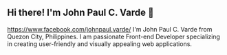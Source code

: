 ## Hi there! I'm John Paul C. Varde 👋
https://www.facebook.com/johnpaul.varde/
I'm John Paul C. Varde from Quezon City, Philippines. I am passionate Front-end Developer specializing in creating user-friendly and visually appealing web applications. 


<!--
**vardsz13/vardsz13** is a ✨ _special_ ✨ repository because its `README.md` (this file) appears on your GitHub profile.

Hi there! I'm Paul, a passionate Front-end Developer specializing in creating user-friendly and visually appealing web applications. 
Here are some ideas to get you started:

- 🔭 I’m currently working on ...
- 🌱 I’m currently learning ...
- 👯 I’m looking to collaborate on ...
- 🤔 I’m looking for help with ...
- 💬 Ask me about ...
- 📫 How to reach me: ...
- 😄 Pronouns: ...
- ⚡ Fun fact: ...
-->
